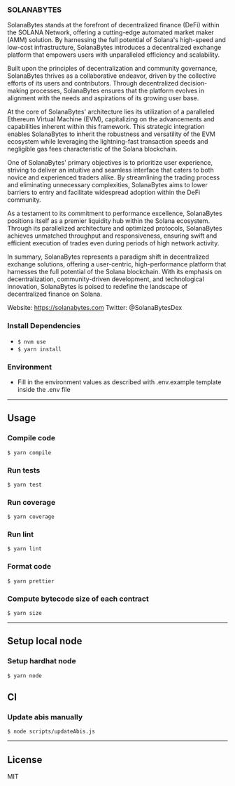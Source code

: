 ### SOLANABYTES 
SolanaBytes stands at the forefront of decentralized finance (DeFi) within the SOLANA Network, offering a cutting-edge automated market maker (AMM) solution. By harnessing the full potential of Solana's high-speed and low-cost infrastructure, SolanaBytes introduces a decentralized exchange platform that empowers users with unparalleled efficiency and scalability.

Built upon the principles of decentralization and community governance, SolanaBytes thrives as a collaborative endeavor, driven by the collective efforts of its users and contributors. Through decentralized decision-making processes, SolanaBytes ensures that the platform evolves in alignment with the needs and aspirations of its growing user base.

At the core of SolanaBytes' architecture lies its utilization of a paralleled Ethereum Virtual Machine (EVM), capitalizing on the advancements and capabilities inherent within this framework. This strategic integration enables SolanaBytes to inherit the robustness and versatility of the EVM ecosystem while leveraging the lightning-fast transaction speeds and negligible gas fees characteristic of the Solana blockchain.

One of SolanaBytes' primary objectives is to prioritize user experience, striving to deliver an intuitive and seamless interface that caters to both novice and experienced traders alike. By streamlining the trading process and eliminating unnecessary complexities, SolanaBytes aims to lower barriers to entry and facilitate widespread adoption within the DeFi community.

As a testament to its commitment to performance excellence, SolanaBytes positions itself as a premier liquidity hub within the Solana ecosystem. Through its parallelized architecture and optimized protocols, SolanaBytes achieves unmatched throughput and responsiveness, ensuring swift and efficient execution of trades even during periods of high network activity.

In summary, SolanaBytes represents a paradigm shift in decentralized exchange solutions, offering a user-centric, high-performance platform that harnesses the full potential of the Solana blockchain. With its emphasis on decentralization, community-driven development, and technological innovation, SolanaBytes is poised to redefine the landscape of decentralized finance on Solana.

Website: https://solanabytes.com
Twitter: @SolanaBytesDex

### Install Dependencies
- `$ nvm use`
- `$ yarn install`

### Environment
 - Fill in the environment values as described with .env.example template inside the .env file
---
## Usage
### Compile code
`$ yarn compile`

### Run tests
`$ yarn test`

### Run coverage
`$ yarn coverage`

### Run lint
`$ yarn lint`

### Format code
`$ yarn prettier`

### Compute bytecode size of each contract
`$ yarn size`

---
## Setup local node
### Setup hardhat node
`$ yarn node`


## CI
### Update abis manually
`$ node scripts/updateAbis.js`

---
## License
MIT
